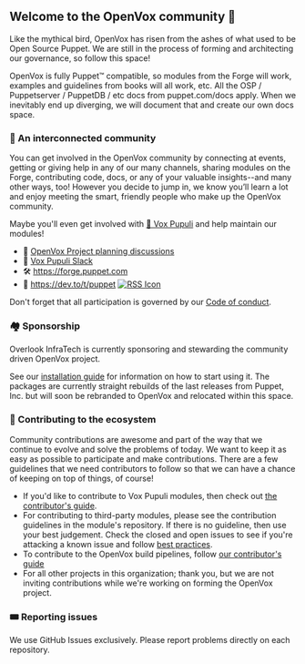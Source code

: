 ## Welcome to the OpenVox community 👋

Like the mythical bird, OpenVox has risen from the ashes of what used to be Open Source Puppet. We are still in the process of forming and architecting our governance, so follow this space!

OpenVox is fully Puppet™️ compatible, so modules from the Forge will work, examples and guidelines
from books will all work, etc. All the OSP / Puppetserver / PuppetDB / etc docs from puppet.com/docs
apply. When we inevitably end up diverging, we will document that and create our own docs space.


### 🎪 An interconnected community

You can get involved in the OpenVox community by connecting at events, getting or giving help in any of our many channels, sharing modules on the Forge, contributing code, docs, or any of your valuable insights--and many other ways, too! However you decide to jump in, we know you’ll learn a lot and enjoy meeting the smart, friendly people who make up the OpenVox community.

Maybe you'll even get involved with [🦊 Vox Pupuli](https://voxpupuli.org) and help maintain our modules!

- 📝 [OpenVox Project planning discussions](https://github.com/OpenVoxProject/planning/discussions)
- 💬 [Vox Pupuli Slack](https://short.voxpupu.li/puppetcommunity_slack_signup)
- 🛠️ https://forge.puppet.com
- 📰 https://dev.to/t/puppet [![RSS Icon](https://github.com/user-attachments/assets/3eefd12a-71c4-4096-9ec7-8dc35d92d88c)](https://dev.to/feed/tag/puppet)

Don't forget that all participation is governed by our [Code of conduct](https://voxpupuli.org/coc/).


### 🏘️ Sponsorship

Overlook InfraTech is currently sponsoring and stewarding the community driven OpenVox project.

See our [installation guide](https://overlookinfratech.com/downloads/) for information on how to
start using it. The packages are currently straight rebuilds of the last releases from Puppet, Inc.
but will soon be rebranded to OpenVox and relocated within this space.


### 🎁 Contributing to the ecosystem

Community contributions are awesome and part of the way that we continue to evolve and solve the problems of today. We want to keep it as easy as possible to participate and make contributions. There are a few guidelines that we need contributors to follow so that we can have a chance of keeping on top of things, of course!

* If you'd like to contribute to Vox Pupuli modules, then check out [the contributor's guide](https://voxpupuli.org/contributing/).
* For contributing to third-party modules, please see the contribution guidelines in the module's repository. If there is no guideline, then use your best judgement. Check the closed and open issues to see if you're attacking a known issue and follow [best practices](https://docs.github.com/en/pull-requests/collaborating-with-pull-requests/getting-started/best-practices-for-pull-requests).
* To contribute to the OpenVox build pipelines, follow [our contributor's guide](https://github.com/OpenVoxProject/build-pipeline/blob/main/CONTRIBUTING.md)
* For all other projects in this organization; thank you, but we are not inviting contributions while we're working on forming the OpenVox project.

### 🎟️ Reporting issues

We use GitHub Issues exclusively. Please report problems directly on each repository.
